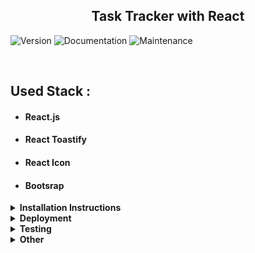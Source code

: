 

<h2  align="center">Task Tracker with React</h2>
<p>
  <img alt="Version" src="https://img.shields.io/badge/version-1.0.0-blue.svg?cacheSeconds=2592000" />
 <img alt="Documentation" src="https://img.shields.io/badge/documentation-yes-brightgreen.svg" />
 <img alt="Maintenance" src="https://img.shields.io/badge/Maintained%3F-yes-green.svg" />

</p>

<br>

## Used Stack :

- #### React.js
- #### React Toastify
- #### React Icon
- #### Bootsrap


<details><summary><b>Installation Instructions</b></summary><br>

<summary>You must have the Node.js and npm  installed before this steps.For more[Node.js](https://nodejs.org/en/download/) </summary><br/>

1. Clone the Repo:

```

$ git clone https://github.com/mslmyrtd/Task-Tracker-json-.git

$ cd Task-Tracker-json

```

2. Install the app with the help of `package.json`:

```
$ yarn install
```

or with npm

```
$npm i
```

3. Start the server :

```
$ yarn build
$yarn start
```

    with npm

```
$ npm run build
$npm run start
```

Default Express.js routes are start with /api
Graphql routes starts with /graphql

</details>

<details><summary><b>Deployment </b></summary><br>

Deployed at Netlify @ https://mslmtasktracker2.netlify.app/  <br>
Graphql queries can be done at @

Check collection with Postman : <br>

<p  align="left">

[![Run in Postman](https://run.pstmn.io/button.svg)](https://www.getpostman.com/collections/23b635b4e7b2192c870b)

</p>
</details>
<details><summary><b>Testing </b></summary><br>

After cloning the app and installation process please run :

```
$yarn test
```

</details>

<details><summary><b>Other</b></summary><br>

## Authors

👤 Müslüm Yurtada

- Github: [https://github.com/mslmyrtd)

## How to contribute ?

Contributions, issues and feature requests are welcome!
Feel free to check issues page.

Fork it (https://github.com/mslmyrtd/Task-Tracker-Rc-.git/fork) <br>
Create your working branch (git checkout -b [choose-a-name]) <br>
Commit your changes (git commit-m "commit") <br>
Push to the branch (git push origin [chosen-name]) <br>
Create a new Pull Request

</details>


